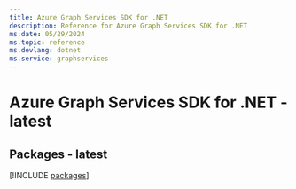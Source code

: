 ```yaml
---
title: Azure Graph Services SDK for .NET
description: Reference for Azure Graph Services SDK for .NET
ms.date: 05/29/2024
ms.topic: reference
ms.devlang: dotnet
ms.service: graphservices
---
```

# Azure Graph Services SDK for .NET - latest
## Packages - latest
[!INCLUDE [packages](graph-services-index.md)]